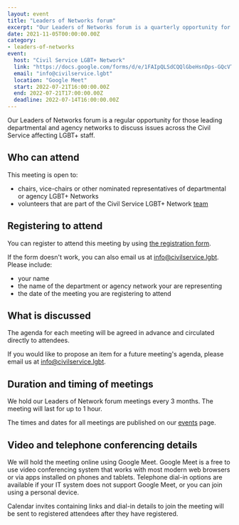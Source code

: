 ```yaml
---
layout: event
title: "Leaders of Networks forum"
excerpt: "Our Leaders of Networks forum is a quarterly opportunity for those leading departmental and agency networks to discuss issues across the Civil Service affecting LGBT+ staff."
date: 2021-11-05T00:00:00.00Z
category:
- leaders-of-networks
event:
  host: "Civil Service LGBT+ Network"
  link: "https://docs.google.com/forms/d/e/1FAIpQLSdCQQlGbeHsnDps-GQcVTz8jBpqDXuVhYevOtrt3gx9vmdU-A/viewform"
  email: "info@civilservice.lgbt"
  location: "Google Meet"
  start: 2022-07-21T16:00:00.00Z
  end: 2022-07-21T17:00:00.00Z
  deadline: 2022-07-14T16:00:00.00Z
---
```


Our Leaders of Networks forum is a regular opportunity for those leading departmental and agency networks to discuss issues across the Civil Service affecting LGBT+ staff.

## Who can attend

This meeting is open to:

- chairs, vice-chairs or other nominated representatives of departmental or agency LGBT+ Networks
- volunteers that are part of the Civil Service LGBT+ Network [team](/team)

## Registering to attend

You can register to attend this meeting by using [the registration form](https://docs.google.com/forms/d/e/1FAIpQLSdCQQlGbeHsnDps-GQcVTz8jBpqDXuVhYevOtrt3gx9vmdU-A/viewform).

If the form doesn't work, you can also email us at <info@civilservice.lgbt>. Please include:

- your name
- the name of the department or agency network your are representing
- the date of the meeting you are registering to attend

## What is discussed

The agenda for each meeting will be agreed in advance and circulated directly to attendees.

If you would like to propose an item for a future meeting's agenda, please email us at <info@civilservice.lgbt>.

## Duration and timing of meetings

We hold our Leaders of Network forum meetings every 3 months. The meeting will last for up to 1 hour.

The times and dates for all meetings are published on our [events](/events) page.

## Video and telephone conferencing details

We will hold the meeting online using Google Meet. Google Meet is a free to use video conferencing system that works with most modern web browsers or via apps installed on phones and tablets. Telephone dial-in options are available if your IT system does not support Google Meet, or you can join using a personal device.

Calendar invites containing links and dial-in details to join the meeting will be sent to registered attendees after they have registered.
